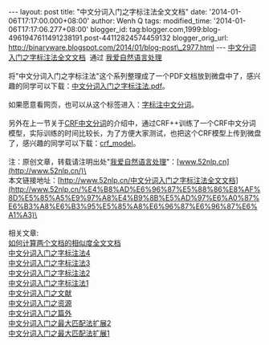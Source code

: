 --- layout: post title: "中文分词入门之字标注法全文文档" date:
'2014-01-06T17:17:00.000+08:00' author: Wenh Q tags: modified\_time:
'2014-01-06T17:17:06.277+08:00' blogger\_id:
tag:blogger.com,1999:blog-4961947611491238191.post-44112824574459132
blogger\_orig\_url:
http://binaryware.blogspot.com/2014/01/blog-post\_2977.html ---
[中文分词入门之字标注法全文文档](http://www.52nlp.cn/%E4%B8%AD%E6%96%87%E5%88%86%E8%AF%8D%E5%85%A5%E9%97%A8%E4%B9%8B%E5%AD%97%E6%A0%87%E6%B3%A8%E6%B3%95%E5%85%A8%E6%96%87%E6%96%87%E6%A1%A3)  通过
[我爱自然语言处理](http://www.52nlp.cn/)\
\
将"中文分词入门之字标注法"这个系列整理成了一个PDF文档放到微盘中了，感兴趣的同学可以下载：[中文分词入门之字标注法.pdf](http://vdisk.weibo.com/s/AV9XW5rGEedS)。\
\
如果愿意看网页，也可以从这个标签进入：[字标注中文分词](http://www.52nlp.cn/tag/%E5%AD%97%E6%A0%87%E6%B3%A8%E4%B8%AD%E6%96%87%E5%88%86%E8%AF%8D)。\
\
另外在上一节关于[CRF中文分词](http://www.52nlp.cn/%E4%B8%AD%E6%96%87%E5%88%86%E8%AF%8D%E5%85%A5%E9%97%A8%E4%B9%8B%E5%AD%97%E6%A0%87%E6%B3%A8%E6%B3%954)的介绍中，通过CRF++训练了一个CRF中文分词模型，实际训练的时间比较长，为了方便大家测试，也把这个CRF模型上传到微盘了，感兴趣的同学可以下载：[crf\_model](http://vdisk.weibo.com/s/AV9XW5rGEd-5)。\
\
注：原创文章，转载请注明出处"[我爱自然语言处理](http://www.52nlp.cn/)"：[www.52nlp.cn](http://www.52nlp.cn/)\
\
本文链接地址：[http://www.52nlp.cn/中文分词入门之字标注法全文文档](http://www.52nlp.cn/%E4%B8%AD%E6%96%87%E5%88%86%E8%AF%8D%E5%85%A5%E9%97%A8%E4%B9%8B%E5%AD%97%E6%A0%87%E6%B3%A8%E6%B3%95%E5%85%A8%E6%96%87%E6%96%87%E6%A1%A3)\
\
\
相关文章:\
[如何计算两个文档的相似度全文文档](http://www.52nlp.cn/%E5%A6%82%E4%BD%95%E8%AE%A1%E7%AE%97%E4%B8%A4%E4%B8%AA%E6%96%87%E6%A1%A3%E7%9A%84%E7%9B%B8%E4%BC%BC%E5%BA%A6%E5%85%A8%E6%96%87%E6%96%87%E6%A1%A3)\
[中文分词入门之字标注法4](http://www.52nlp.cn/%E4%B8%AD%E6%96%87%E5%88%86%E8%AF%8D%E5%85%A5%E9%97%A8%E4%B9%8B%E5%AD%97%E6%A0%87%E6%B3%A8%E6%B3%954)\
[中文分词入门之字标注法3](http://www.52nlp.cn/%E4%B8%AD%E6%96%87%E5%88%86%E8%AF%8D%E5%85%A5%E9%97%A8%E4%B9%8B%E5%AD%97%E6%A0%87%E6%B3%A8%E6%B3%953)\
[中文分词入门之字标注法2](http://www.52nlp.cn/%E4%B8%AD%E6%96%87%E5%88%86%E8%AF%8D%E5%85%A5%E9%97%A8%E4%B9%8B%E5%AD%97%E6%A0%87%E6%B3%A8%E6%B3%952)\
[中文分词入门之字标注法1](http://www.52nlp.cn/%E4%B8%AD%E6%96%87%E5%88%86%E8%AF%8D%E5%85%A5%E9%97%A8%E4%B9%8B%E5%AD%97%E6%A0%87%E6%B3%A8%E6%B3%951)\
[中文分词入门之文献](http://www.52nlp.cn/%E4%B8%AD%E6%96%87%E5%88%86%E8%AF%8D%E5%85%A5%E9%97%A8%E4%B9%8B%E6%96%87%E7%8C%AE)\
[中文分词入门之资源](http://www.52nlp.cn/%E4%B8%AD%E6%96%87%E5%88%86%E8%AF%8D%E5%85%A5%E9%97%A8%E4%B9%8B%E8%B5%84%E6%BA%90)\
[中文分词入门之篇外](http://www.52nlp.cn/%E4%B8%AD%E6%96%87%E5%88%86%E8%AF%8D%E5%85%A5%E9%97%A8%E4%B9%8B%E7%AF%87%E5%A4%96)\
[中文分词入门之最大匹配法扩展2](http://www.52nlp.cn/%E4%B8%AD%E6%96%87%E5%88%86%E8%AF%8D%E5%85%A5%E9%97%A8%E4%B9%8B%E6%9C%80%E5%A4%A7%E5%8C%B9%E9%85%8D%E6%B3%95%E6%89%A9%E5%B1%952)\
[中文分词入门之最大匹配法扩展1](http://www.52nlp.cn/%E4%B8%AD%E6%96%87%E5%88%86%E8%AF%8D%E5%85%A5%E9%97%A8%E4%B9%8B%E6%9C%80%E5%A4%A7%E5%8C%B9%E9%85%8D%E6%B3%95%E6%89%A9%E5%B1%951)
